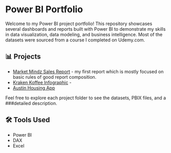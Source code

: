 # Power BI Portfolio

Welcome to my Power BI project portfolio! This repository showcases several dashboards and reports built with Power BI to demonstrate my skills in data visualization, data modeling, and business intelligence. Most of the datasets were sourced from a course I completed on Udemy.com.

## 📊 Projects

- [Market Mindz Sales Report](./Market%20Mindz/) - my first report which is mostly focused on basic rules of good report composition.
- [Kraken Koffee Infographic](./Kraken%20Koffee/) - 
- [Austin Housing App](./Austin%20Housing)

Feel free to explore each project folder to see the datasets, PBIX files, and a ###detailed description.

## 🛠 Tools Used

- Power BI
- DAX
- Excel


